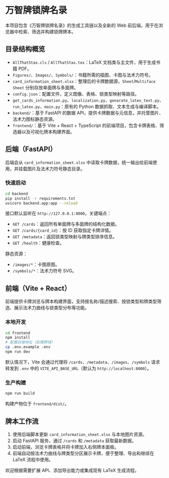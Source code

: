 # 万智牌锁牌名录

本项目包含《万智牌锁牌名录》的生成工具链以及全新的 Web 前后端，用于在浏览器中检索、筛选并构建锁牌牌本。

## 目录结构概览

- `AllThatStax.cls` / `AllThatStax.tex`：LaTeX 文档类与主文件，用于生成书籍 PDF。
- `Figures/`、`Images/`、`Symbols/`：书籍所需的插图、卡图与法术力符号。
- `card_information_sheet.xlsx`：整理后的卡牌数据源，`Sheet`/`Multiface Sheet` 分别存放单面牌与多面牌。
- `config.json`：配置文件，定义图像、表格、锁类型映射等路径。
- `get_cards_information.py`、`localization.py`、`genarate_latex_text.py`、`run_latex.py`、`main.py`：原有的 Python 数据抓取、文本生成与编译脚本。
- `backend/`：基于 FastAPI 的数据 API，提供卡牌数据与元信息，并托管图片、法术力图标静态资源。
- `frontend/`：基于 Vite + React + TypeScript 的前端项目，包含卡牌表格、筛选器以及可视化牌本构建界面。

## 后端（FastAPI）

后端会从 `card_information_sheet.xlsx` 中读取卡牌数据，统一输出给前端使用，并挂载图片及法术力符号静态目录。

### 快速启动

```bash
cd backend
pip install -r requirements.txt
uvicorn backend.app:app --reload
```

接口默认监听在 `http://127.0.0.1:8000`，关键端点：

- `GET /cards`：返回所有单面牌与多面牌的结构化数据。
- `GET /cards/{card_id}`：按 ID 获取指定卡牌详情。
- `GET /metadata`：返回锁类型映射与牌类型排序信息。
- `GET /health`：健康检查。

静态资源：

- `/images/*`：卡图原图。
- `/symbols/*`：法术力符号 SVG。

## 前端（Vite + React）

前端提供卡牌浏览与牌本构建界面，支持按名称/描述搜索、按锁类型和牌类型筛选、展示法术力曲线与锁类型分布等功能。

### 本地开发

```bash
cd frontend
npm install
# 配置后端地址（如需跨域）
cp .env.example .env
npm run dev
```

默认情况下，Vite 会通过代理将 `/cards`、`/metadata`、`/images`、`/symbols` 请求转发到 `.env` 中的 `VITE_API_BASE_URL`（默认为 `http://localhost:8000`）。

### 生产构建

```bash
npm run build
```

构建产物位于 `frontend/dist/`。

## 牌本工作流

1. 使用后端脚本更新 `card_information_sheet.xlsx` 与本地图片资源。
2. 启动 FastAPI 服务，通过 `/cards` 和 `/metadata` 获取最新数据。
3. 启动前端，浏览卡牌表格并将卡牌加入右侧牌本面板。
4. 前端自动按法术力曲线与牌类型分区展示卡牌，便于整理、导出和继续在 LaTeX 流程中使用。

欢迎根据需要扩展 API、添加导出能力或集成现有 LaTeX 生成流程。
